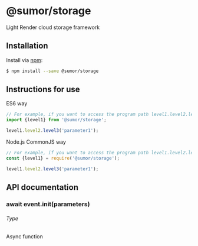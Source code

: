 # @sumor/storage
Light Render cloud storage framework

## Installation

Install via [npm](https://www.npmjs.com/):
```sh
$ npm install --save @sumor/storage
```

## Instructions for use

ES6 way
```js
// For example, if you want to access the program path level1.level2.level3
import {level1} from '@sumor/storage';

level1.level2.level3('parameter1');
```
Node.js CommonJS way
```js
// For example, if you want to access the program path level1.level2.level3
const {level1} = require('@sumor/storage');

level1.level2.level3('parameter1');
```

## API documentation

### await event.init(parameters)
###### Type
Async function